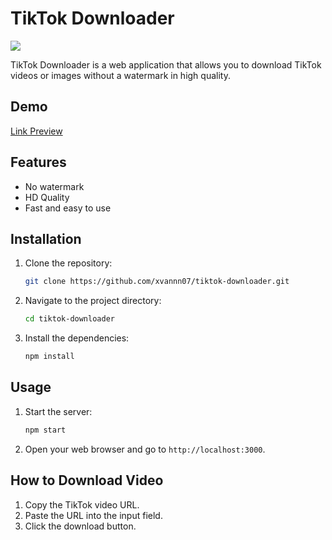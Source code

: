 # TikTok Downloader

![](https://f.uguu.se/KoTYyRlZ.png)

TikTok Downloader is a web application that allows you to download TikTok videos or images without a watermark in high quality.

## Demo
[Link Preview](https://tiktok.xvannn.xyz)

## Features

- No watermark
- HD Quality
- Fast and easy to use

## Installation

1. Clone the repository:
    ```sh
    git clone https://github.com/xvannn07/tiktok-downloader.git
    ```
2. Navigate to the project directory:
    ```sh
    cd tiktok-downloader
    ```
3. Install the dependencies:
    ```sh
    npm install
    ```

## Usage

1. Start the server:
    ```sh
    npm start
    ```
2. Open your web browser and go to `http://localhost:3000`.

## How to Download Video

1. Copy the TikTok video URL.
2. Paste the URL into the input field.
3. Click the download button.

